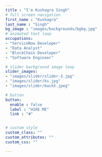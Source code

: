 ```yaml
---
title : "I'm Kushagra Singh"
# full screen navigation
first_name : "Kushagra"
last_name : "Singh"
bg_image : "images/backgrounds/bgbg.jpg"
# animated text loop
occupations:
- "ServiceNow Developer"
- "Data Analyst"
- "BlockChain Developer"
- "Software Engineer"

# slider background image loop
slider_images:
- "images/slider/slider-3.jpg"
- "images/slider/ks.jpg"
- "images/slider/back5.jpeg"

# button
button:
  enable : false
  label : "HIRE ME"
  link : "#"


# custom style
custom_class: "" 
custom_attributes: "" 
custom_css: ""

---
```


